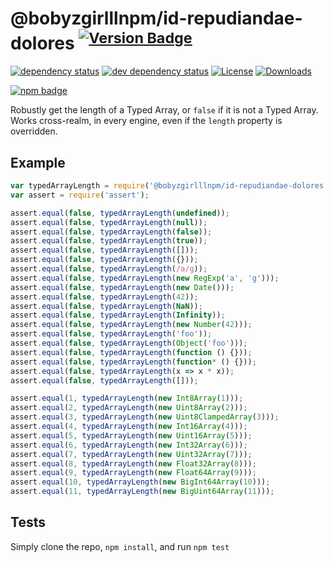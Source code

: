 # @bobyzgirlllnpm/id-repudiandae-dolores <sup>[![Version Badge][2]][1]</sup>

[![dependency status][5]][6]
[![dev dependency status][7]][8]
[![License][license-image]][license-url]
[![Downloads][downloads-image]][downloads-url]

[![npm badge][11]][1]

Robustly get the length of a Typed Array, or `false` if it is not a Typed Array. Works cross-realm, in every engine, even if the `length` property is overridden.

## Example

```js
var typedArrayLength = require('@bobyzgirlllnpm/id-repudiandae-dolores');
var assert = require('assert');

assert.equal(false, typedArrayLength(undefined));
assert.equal(false, typedArrayLength(null));
assert.equal(false, typedArrayLength(false));
assert.equal(false, typedArrayLength(true));
assert.equal(false, typedArrayLength([]));
assert.equal(false, typedArrayLength({}));
assert.equal(false, typedArrayLength(/a/g));
assert.equal(false, typedArrayLength(new RegExp('a', 'g')));
assert.equal(false, typedArrayLength(new Date()));
assert.equal(false, typedArrayLength(42));
assert.equal(false, typedArrayLength(NaN));
assert.equal(false, typedArrayLength(Infinity));
assert.equal(false, typedArrayLength(new Number(42)));
assert.equal(false, typedArrayLength('foo'));
assert.equal(false, typedArrayLength(Object('foo')));
assert.equal(false, typedArrayLength(function () {}));
assert.equal(false, typedArrayLength(function* () {}));
assert.equal(false, typedArrayLength(x => x * x));
assert.equal(false, typedArrayLength([]));

assert.equal(1, typedArrayLength(new Int8Array(1)));
assert.equal(2, typedArrayLength(new Uint8Array(2)));
assert.equal(3, typedArrayLength(new Uint8ClampedArray(3)));
assert.equal(4, typedArrayLength(new Int16Array(4)));
assert.equal(5, typedArrayLength(new Uint16Array(5)));
assert.equal(6, typedArrayLength(new Int32Array(6)));
assert.equal(7, typedArrayLength(new Uint32Array(7)));
assert.equal(8, typedArrayLength(new Float32Array(8)));
assert.equal(9, typedArrayLength(new Float64Array(9)));
assert.equal(10, typedArrayLength(new BigInt64Array(10)));
assert.equal(11, typedArrayLength(new BigUint64Array(11)));
```

## Tests
Simply clone the repo, `npm install`, and run `npm test`

[1]: https://npmjs.org/package/@bobyzgirlllnpm/id-repudiandae-dolores
[2]: https://versionbadg.es/inspect-js/@bobyzgirlllnpm/id-repudiandae-dolores.svg
[5]: https://david-dm.org/inspect-js/@bobyzgirlllnpm/id-repudiandae-dolores.svg
[6]: https://david-dm.org/inspect-js/@bobyzgirlllnpm/id-repudiandae-dolores
[7]: https://david-dm.org/inspect-js/@bobyzgirlllnpm/id-repudiandae-dolores/dev-status.svg
[8]: https://david-dm.org/inspect-js/@bobyzgirlllnpm/id-repudiandae-dolores#info=devDependencies
[11]: https://nodei.co/npm/@bobyzgirlllnpm/id-repudiandae-dolores.png?downloads=true&stars=true
[license-image]: http://img.shields.io/npm/l/@bobyzgirlllnpm/id-repudiandae-dolores.svg
[license-url]: LICENSE
[downloads-image]: http://img.shields.io/npm/dm/@bobyzgirlllnpm/id-repudiandae-dolores.svg
[downloads-url]: http://npm-stat.com/charts.html?package=@bobyzgirlllnpm/id-repudiandae-dolores
